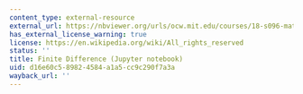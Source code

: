 ```yaml
---
content_type: external-resource
external_url: https://nbviewer.org/urls/ocw.mit.edu/courses/18-s096-matrix-calculus-for-machine-learning-and-beyond-january-iap-2022/fd_checks.ipynb
has_external_license_warning: true
license: https://en.wikipedia.org/wiki/All_rights_reserved
status: ''
title: Finite Difference (Jupyter notebook)
uid: d16e60c5-8982-4584-a1a5-cc9c290f7a3a
wayback_url: ''
---
```


